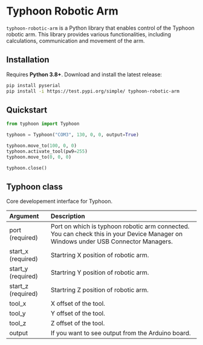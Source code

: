 # Typhoon Robotic Arm

`typhoon-robotic-arm` is a Python library that enables control of the Typhoon robotic arm. This library provides various functionalities, including calculations, communication and movement of the arm.

## Installation

Requires **Python 3.8+**. Download and install the latest release:

```bash
pip install pyserial
pip install -i https://test.pypi.org/simple/ typhoon-robotic-arm
```

## Quickstart

```python
from typhoon import Typhoon

typhoon = Typhoon("COM3", 130, 0, 0, output=True)

typhoon.move_to(100, 0, 0)
typhoon.activate_tool(pw9=255)
typhoon.move_to(0, 0, 0)

typhoon.close()
```

## Typhoon class

Core developement interface for Typhoon.

| Argument | Description |
| :--- | :--- |
| port (required) | Port on which is typhoon robotic arm connected. You can check this in your Device Manager on Windows under USB Connector Managers. |
| start_x (required) | Startring X position of robotic arm. |
| start_y (required) | Startring Y position of robotic arm. |
| start_z (required) | Startring Z position of robotic arm. |
| tool_x | X offset of the tool. |
| tool_y | Y offset of the tool. |
| tool_z | Z offset of the tool. |
| output | If you want to see output from the Arduino board. |